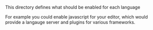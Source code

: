 This directory defines what should be enabled for each language

For example you could enable javascript for your editor, which would provide a langauge server and plugins for various frameworks.

